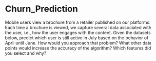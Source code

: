 # Churn_Prediction
Mobile users view a brochure from a retailer published on our platforms. Each time a brochure is viewed, we capture several data associated with the user, i.e., how the user engages with the content.
Given the datasets below, predict which user is still active in July based on the behavior of April until June. How would you approach that problem? What other data points would increase the accuracy of the algorithm? Which features did you select and why?
